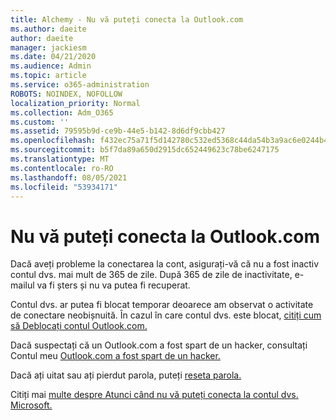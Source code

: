 ```yaml
---
title: Alchemy - Nu vă puteți conecta la Outlook.com
ms.author: daeite
author: daeite
manager: jackiesm
ms.date: 04/21/2020
ms.audience: Admin
ms.topic: article
ms.service: o365-administration
ROBOTS: NOINDEX, NOFOLLOW
localization_priority: Normal
ms.collection: Adm_O365
ms.custom: ''
ms.assetid: 79595b9d-ce9b-44e5-b142-8d6df9cbb427
ms.openlocfilehash: f432ec75a71f5d142780c532ed5368c44da54b3a9ac6e0244b4a4a5127b0acff
ms.sourcegitcommit: b5f7da89a650d2915dc652449623c78be6247175
ms.translationtype: MT
ms.contentlocale: ro-RO
ms.lasthandoff: 08/05/2021
ms.locfileid: "53934171"
---
```

# <a name="cant-sign-in-to-outlookcom"></a>Nu vă puteți conecta la Outlook.com

Dacă aveți probleme la conectarea la cont, asigurați-vă că nu a fost inactiv contul dvs. mai mult de 365 de zile. După 365 de zile de inactivitate, e-mailul va fi șters și nu va putea fi recuperat.
  
Contul dvs. ar putea fi blocat temporar deoarece am observat o activitate de conectare neobișnuită. În cazul în care contul dvs. este blocat, [citiți cum să Deblocați contul Outlook.com.](https://support.office.com/article/f4ad2701-d166-4d8b-8a6a-9af2a1f8a4c4.aspx) 
  
Dacă suspectați că un Outlook.com a fost spart de un hacker, consultați Contul meu [Outlook.com a fost spart de un hacker.](https://support.office.com/article/35993ac5-ac2f-494e-aacb-5232dda453d8.aspx)
  
Dacă ați uitat sau ați pierdut parola, puteți [reseta parola.](https://go.microsoft.com/fwlink/p/?LinkID=242804)
  
Citiți mai [multe despre Atunci când nu vă puteți conecta la contul dvs. Microsoft.](https://go.microsoft.com/fwlink/p/?linkid=837479)
  

